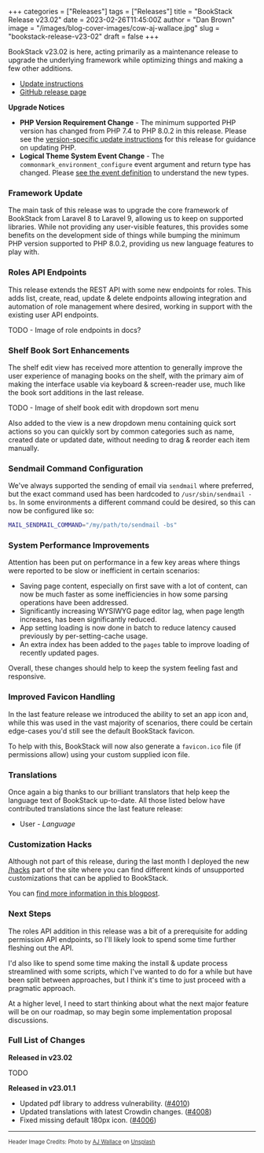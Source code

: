 +++
categories = ["Releases"]
tags = ["Releases"]
title = "BookStack Release v23.02"
date = 2023-02-26T11:45:00Z
author = "Dan Brown"
image = "/images/blog-cover-images/cow-aj-wallace.jpg"
slug = "bookstack-release-v23-02"
draft = false
+++

BookStack v23.02 is here, acting primarily as a maintenance release to
upgrade the underlying framework while optimizing things and making
a few other additions.

* [Update instructions](https://www.bookstackapp.com/docs/admin/updates)
* [GitHub release page](https://github.com/BookStackApp/BookStack/releases/tag/v23.02)

**Upgrade Notices**

- **PHP Version Requirement Change** - The minimum supported PHP version has changed from PHP 7.4 to PHP 8.0.2 in this release. Please see the [version-specific update instructions](/docs/admin/updates/#updating-to-v2302-or-higher) for this release for guidance on updating PHP. 
- **Logical Theme System Event Change** - The `commonmark_environment_configure` event argument and return type has changed. Please [see the event definition](https://github.com/BookStackApp/BookStack/blob/b88b1bef2c0cf74627c5122b656dfabc2d5f23ee/app/Theming/ThemeEvents.php#L63-L71) to understand the new types.

<!-- {{<yt W7I2Hlcj1QA>}} -->

### Framework Update

The main task of this release was to upgrade the core framework of BookStack
from Laravel 8 to Laravel 9, allowing us to keep on supported libraries.
While not providing any user-visible features, this provides some benefits
on the development side of things while bumping the minimum PHP version
supported to PHP 8.0.2, providing us new language features to play with.

### Roles API Endpoints

This release extends the REST API with some new endpoints for roles.
This adds list, create, read, update & delete endpoints allowing 
integration and automation of role management where desired, working
in support with the existing user API endpoints.

TODO - Image of role endpoints in docs?

### Shelf Book Sort Enhancements

The shelf edit view has received more attention to generally improve
the user experience of managing books on the shelf, with the primary
aim of making the interface usable via keyboard & screen-reader use, 
much like the book sort additions in the last release.

TODO - Image of shelf book edit with dropdown sort menu

Also added to the view is a new dropdown menu containing quick
sort actions so you can quickly sort by common categories such
as name, created date or updated date, without needing to drag 
& reorder each item manually.

### Sendmail Command Configuration

We've always supported the sending of email via `sendmail` where
preferred, but the exact command used has been hardcoded
to `/usr/sbin/sendmail -bs`. In some environments a different command
could be desired, so this can now be configured like so:

```bash
MAIL_SENDMAIL_COMMAND="/my/path/to/sendmail -bs"
```

### System Performance Improvements

Attention has been put on performance in a few key areas 
where things were reported to be slow or inefficient in certain scenarios:

- Saving page content, especially on first save with a lot of content, 
  can now be much faster as some inefficiencies in how some parsing operations
  have been addressed.
- Significantly increasing WYSIWYG page editor lag, when page length increases,
  has been significantly reduced.
- App setting loading is now done in batch to reduce latency caused 
  previously by per-setting-cache usage.
- An extra index has been added to the `pages` table to improve loading of
  recently updated pages.

Overall, these changes should help to keep the system feeling fast and responsive.

### Improved Favicon Handling

In the last feature release we introduced the ability to set an app icon
and, while this was used in the vast majority of scenarios, there
could be certain edge-cases you'd still see the default BookStack favicon.

To help with this, BookStack will now also generate a `favicon.ico` file
(if permissions allow) using your custom supplied icon file.

### Translations

Once again a big thanks to our brilliant translators that help keep
the language text of BookStack up-to-date. All those listed
below have contributed translations since the last feature release:

- User - *Language*


### Customization Hacks

Although not part of this release, during the last month I deployed the new [/hacks](/hacks) part of the site
where you can find different kinds of unsupported customizations that can be applied to BookStack.

You can [find more information in this blogpost](/blog/hacks-on-the-site/).

### Next Steps

The roles API addition in this release was a bit of a prerequisite for
adding permission API endpoints, so I'll likely look to spend some
time further fleshing out the API.

I'd also like to spend some time making the install & update process
streamlined with some scripts, which I've wanted to do for a while 
but have been split between approaches, but I think it's time to
just proceed with a pragmatic approach.

At a higher level, I need to start thinking about what the next
major feature will be on our roadmap, so may begin some 
implementation proposal discussions.


### Full List of Changes

**Released in v23.02**

TODO

**Released in v23.01.1**

* Updated pdf library to address vulnerability. ([#4010](https://github.com/BookStackApp/BookStack/pull/4010))
* Updated translations with latest Crowdin changes. ([#4008](https://github.com/BookStackApp/BookStack/pull/4008))
* Fixed missing default 180px icon. ([#4006](https://github.com/BookStackApp/BookStack/issues/4006))

----

<span style="font-size: 0.8em;opacity:0.9;">Header Image Credits: <span>Photo by <a href="https://unsplash.com/@alejandrowallace?utm_source=unsplash&utm_medium=referral&utm_content=creditCopyText">AJ Wallace</a> on <a href="https://unsplash.com/photos/1H64_-WVjWs?utm_source=unsplash&utm_medium=referral&utm_content=creditCopyText">Unsplash</a></span></span>